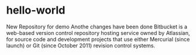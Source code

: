 # hello-world
New Repository for demo
Anothe changes have been done
Bitbucket is a web-based version control repository hosting service owned by Atlassian, for source code and development projects that use either Mercurial (since launch) or Git (since October 2011) revision control systems.
